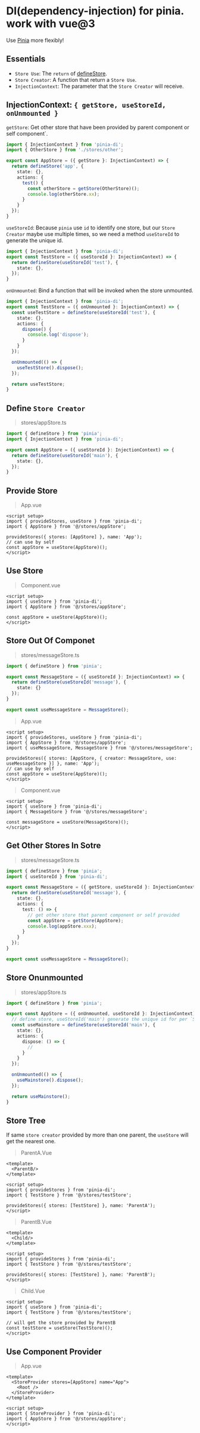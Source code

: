 # DI(dependency-injection) for pinia. work with vue@3

Use [Pinia](https://github.com/vuejs/pinia) more flexibly!

## Essentials

- `Store Use`: The `return` of [defineStore](https://pinia.vuejs.org/core-concepts/#defining-a-store).
- `Store Creator`: A function that return a `Store Use`.
- `InjectionContext`: The parameter that the `Store Creator` will receive.

## InjectionContext: `{ getStore, useStoreId, onUnmounted }`

`getStore`: Get other store that have been provided by parent component or self component`.
```ts
import { InjectionContext } from 'pinia-di';
import { OtherStore } from './stores/other';

export const AppStore = ({ getStore }: InjectionContext) => {
  return defineStore('app', {
    state: {},
    actions: {
      test() {
        const otherStore = getStore(OtherStore)();
        console.log(otherStore.xx);
      }
    }
  });
}
```

`useStoreId`: Because `pinia` use `id` to identify one store, but our `Store Creator` maybe use multiple times, so we need a method `useStoreId` to generate the unique id.
```ts
import { InjectionContext } from 'pinia-di';
export const TestStore = ({ useStoreId }: InjectionContext) => {
  return defineStore(useStoreId('test'), {
    state: {},
  });
}
```

`onUnmounted`: Bind a function that will be invoked when the store unmounted.
```ts
import { InjectionContext } from 'pinia-di';
export const TestStore = ({ onUnmounted }: InjectionContext) => {
  const useTestStore = defineStore(useStoreId('test'), {
    state: {},
    actions: {
      dispose() {
        console.log('dispose');
      }
    }
  });

  onUnmounted(() => {
    useTestStore().dispose();
  });

  return useTestStore;
}
```

## Define `Store Creator`

> stores/appStore.ts
```ts
import { defineStore } from 'pinia';
import { InjectionContext } from 'pinia-di';

export const AppStore = ({ useStoreId }: InjectionContext) => {
  return defineStore(useStoreId('main'), {
    state: {},
  });
}
```

## Provide Store

> App.vue
```vue
<script setup>
import { provideStores, useStore } from 'pinia-di';
import { AppStore } from '@/stores/appStore';

provideStores({ stores: [AppStore] }, name: 'App');
// can use by self
const appStore = useStore(AppStore)();
</script>
```

## Use Store

> Component.vue
```vue
<script setup>
import { useStore } from 'pinia-di';
import { AppStore } from '@/stores/appStore';

const appStore = useStore(AppStore)();
</script>
```

## Store Out Of Componet

> stores/messageStore.ts
```ts
import { defineStore } from 'pinia';

export const MessageStore = ({ useStoreId }: InjectionContext) => {
  return defineStore(useStoreId('message'), {
    state: {}
  });
}

export const useMessageStore = MessageStore();
```

> App.vue
```vue
<script setup>
import { provideStores, useStore } from 'pinia-di';
import { AppStore } from '@/stores/appStore';
import { useMessageStore, MessageStore } from '@/stores/messageStore';

provideStores({ stores: [AppStore, { creator: MessageStore, use: useMessageStore }] }, name: 'App');
// can use by self
const appStore = useStore(AppStore)();
</script>
```

> Component.vue
```vue
<script setup>
import { useStore } from 'pinia-di';
import { MessageStore } from '@/stores/messageStore';

const messageStore = useStore(MessageStore)();
</script>
```

## Get Other Stores In Sotre

> stores/messageStore.ts
```ts
import { defineStore } from 'pinia';
import { useStoreId } from 'pinia-di';

export const MessageStore = ({ getStore, useStoreId }: InjectionContext) => {
  return defineStore(useStoreId('message'), {
    state: {},
    actions: {
      test: () => {
        // get other store that parent component or self provided
        const appStore = getStore(AppStore);
        console.log(appStore.xxx);
      }
    }
  });
}

export const useMessageStore = MessageStore();
```

## Store Onunmounted

> stores/appStore.ts
```ts
import { defineStore } from 'pinia';

export const AppStore = ({ onUnmounted, useStoreId }: InjectionContext) => {
  // define store, useStoreId('main') generate the unique id for per `Store Instance`
  const useMainstore = defineStore(useStoreId('main'), {
    state: {},
    actions: {
      dispose: () => {
        //
      }
    }
  });

  onUnmounted(() => {
    useMainstore().dispose();
  });

  return useMainstore();
}
```

## Store Tree

If same `store creator` provided by more than one parent, the `useStore` will get the nearest one.

> ParentA.Vue
```vue
<template>
  <ParentB/>
</template>

<script setup>
import { provideStores } from 'pinia-di';
import { TestStore } from '@/stores/testStore';

provideStores({ stores: [TestStore] }, name: 'ParentA');
</script>
```

> ParentB.Vue
```vue
<template>
  <Child/>
</template>

<script setup>
import { provideStores } from 'pinia-di';
import { TestStore } from '@/stores/testStore';

provideStores({ stores: [TestStore] }, name: 'ParentB');
</script>
```

> Child.Vue
```vue
<script setup>
import { useStore } from 'pinia-di';
import { TestStore } from '@/stores/testStore';

// will get the store provided by ParentB
const testStore = useStore(TestStore)();
</script>
```

## Use Component Provider

> App.vue
```vue
<template>
  <StoreProvider stores=[AppStore] name="App">
    <Root />
  </StoreProvider> 
</template>

<script setup>
import { StoreProvider } from 'pinia-di';
import { AppStore } from '@/stores/appStore';
</script>
```